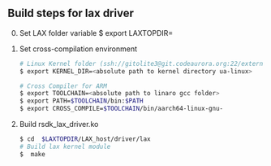 ## Build steps for lax driver

0. Set LAX folder variable
    $ export LAXTOPDIR= <path to lax module folder>

1. Set cross-compilation environment
	```bash
	# Linux Kernel folder (ssh://gitolite3@git.codeaurora.org:22/external/private_la1575/ua-linux)
    $ export KERNEL_DIR=<absolute path to kernel directory ua-linux>

	# Cross Compiler for ARM
	$ export TOOLCHAIN=<absolute path to linaro gcc folder>
	$ export PATH=$TOOLCHAIN/bin:$PATH
	$ export CROSS_COMPILE=$TOOLCHAIN/bin/aarch64-linux-gnu-


2. Build rsdk_lax_driver.ko
	```bash
    $ cd  $LAXTOPDIR/LAX_host/driver/lax
	# Build lax kernel module
    $  make 

	```
